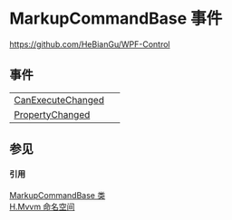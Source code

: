 # MarkupCommandBase 事件
https://github.com/HeBianGu/WPF-Control



## 事件
<table>
<tr>
<td><a href="10842d8a-3625-e875-a4e0-f2b9e39f5483">CanExecuteChanged</a></td>
<td> </td></tr>
<tr>
<td><a href="c13e43b8-0ccc-3da7-7636-6ea052456091">PropertyChanged</a></td>
<td> </td></tr>
</table>

## 参见


#### 引用
<a href="96511e58-0fc0-ad75-3062-def1728c0866">MarkupCommandBase 类</a>  
<a href="2171cdff-f9c4-6682-6b3e-a29f9cee4c25">H.Mvvm 命名空间</a>  
